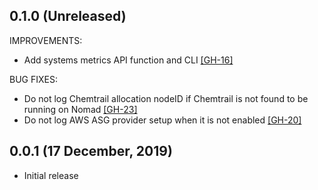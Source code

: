 ## 0.1.0 (Unreleased)

IMPROVEMENTS:
 * Add systems metrics API function and CLI [[GH-16]](https://github.com/jrasell/chemtrail/pull/16)

BUG FIXES:
 * Do not log Chemtrail allocation nodeID if Chemtrail is not found to be running on Nomad [[GH-23]](https://github.com/jrasell/chemtrail/pull/23)
 * Do not log AWS ASG provider setup when it is not enabled [[GH-20]](https://github.com/jrasell/chemtrail/pull/20)

## 0.0.1 (17 December, 2019)

 * Initial release
